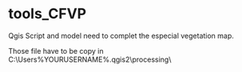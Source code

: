 # tools_CFVP
Qgis Script and model need to complet the especial vegetation map.

Those file have to be copy in C:\Users\%YOURUSERNAME%\.qgis2\processing\

